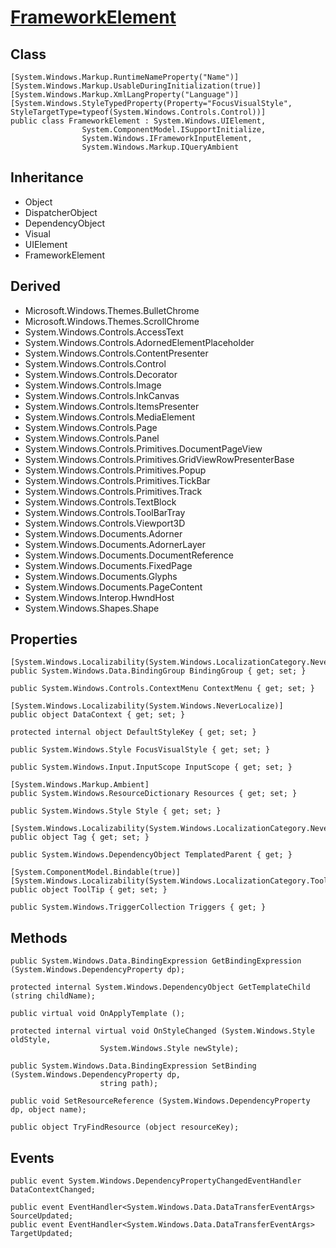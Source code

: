 
# [FrameworkElement](https://docs.microsoft.com/en-us/dotnet/api/system.windows.frameworkelement?view=windowsdesktop-6.0)

## Class

	[System.Windows.Markup.RuntimeNameProperty("Name")]
	[System.Windows.Markup.UsableDuringInitialization(true)]
	[System.Windows.Markup.XmlLangProperty("Language")]
	[System.Windows.StyleTypedProperty(Property="FocusVisualStyle", StyleTargetType=typeof(System.Windows.Controls.Control))]
	public class FrameworkElement : System.Windows.UIElement, 
					System.ComponentModel.ISupportInitialize, 
					System.Windows.IFrameworkInputElement, 
					System.Windows.Markup.IQueryAmbient

## Inheritance

- Object
- DispatcherObject
- DependencyObject
- Visual
- UIElement
- FrameworkElement

## Derived

- Microsoft.Windows.Themes.BulletChrome
- Microsoft.Windows.Themes.ScrollChrome
- System.Windows.Controls.AccessText
- System.Windows.Controls.AdornedElementPlaceholder
- System.Windows.Controls.ContentPresenter
- System.Windows.Controls.Control
- System.Windows.Controls.Decorator
- System.Windows.Controls.Image
- System.Windows.Controls.InkCanvas
- System.Windows.Controls.ItemsPresenter
- System.Windows.Controls.MediaElement
- System.Windows.Controls.Page
- System.Windows.Controls.Panel
- System.Windows.Controls.Primitives.DocumentPageView
- System.Windows.Controls.Primitives.GridViewRowPresenterBase
- System.Windows.Controls.Primitives.Popup
- System.Windows.Controls.Primitives.TickBar
- System.Windows.Controls.Primitives.Track
- System.Windows.Controls.TextBlock
- System.Windows.Controls.ToolBarTray
- System.Windows.Controls.Viewport3D
- System.Windows.Documents.Adorner
- System.Windows.Documents.AdornerLayer
- System.Windows.Documents.DocumentReference
- System.Windows.Documents.FixedPage
- System.Windows.Documents.Glyphs
- System.Windows.Documents.PageContent
- System.Windows.Interop.HwndHost
- System.Windows.Shapes.Shape 

## Properties

	[System.Windows.Localizability(System.Windows.LocalizationCategory.NeverLocalize)]
	public System.Windows.Data.BindingGroup BindingGroup { get; set; }

	public System.Windows.Controls.ContextMenu ContextMenu { get; set; }

	[System.Windows.Localizability(System.Windows.NeverLocalize)]
	public object DataContext { get; set; }

	protected internal object DefaultStyleKey { get; set; }

	public System.Windows.Style FocusVisualStyle { get; set; }

	public System.Windows.Input.InputScope InputScope { get; set; }

	[System.Windows.Markup.Ambient]
	public System.Windows.ResourceDictionary Resources { get; set; }

	public System.Windows.Style Style { get; set; }

	[System.Windows.Localizability(System.Windows.LocalizationCategory.NeverLocalize)]
	public object Tag { get; set; }

	public System.Windows.DependencyObject TemplatedParent { get; }

	[System.ComponentModel.Bindable(true)]
	[System.Windows.Localizability(System.Windows.LocalizationCategory.ToolTip)]
	public object ToolTip { get; set; }

	public System.Windows.TriggerCollection Triggers { get; }

## Methods

	public System.Windows.Data.BindingExpression GetBindingExpression (System.Windows.DependencyProperty dp);

	protected internal System.Windows.DependencyObject GetTemplateChild (string childName);

	public virtual void OnApplyTemplate ();

	protected internal virtual void OnStyleChanged (System.Windows.Style oldStyle, 
						System.Windows.Style newStyle);

	public System.Windows.Data.BindingExpression SetBinding (System.Windows.DependencyProperty dp, 
						string path);

	public void SetResourceReference (System.Windows.DependencyProperty dp, object name);

	public object TryFindResource (object resourceKey);

## Events

	public event System.Windows.DependencyPropertyChangedEventHandler DataContextChanged;

	public event EventHandler<System.Windows.Data.DataTransferEventArgs> SourceUpdated;
	public event EventHandler<System.Windows.Data.DataTransferEventArgs> TargetUpdated;

